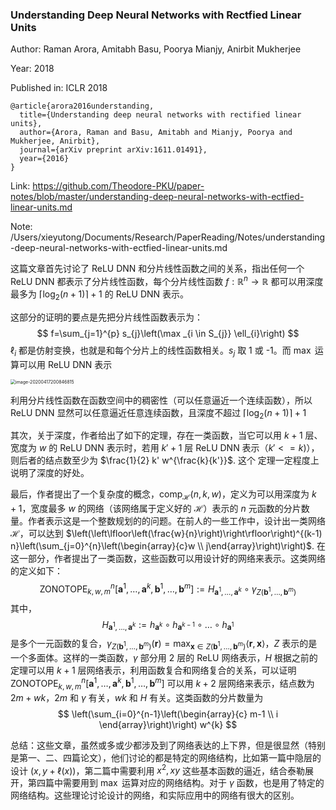 ### Understanding Deep Neural Networks with Rectfied Linear Units

Author: Raman Arora, Amitabh Basu, Poorya Mianjy, Anirbit Mukherjee

Year: 2018

Published in: ICLR 2018

```
@article{arora2016understanding,
  title={Understanding deep neural networks with rectified linear units},
  author={Arora, Raman and Basu, Amitabh and Mianjy, Poorya and Mukherjee, Anirbit},
  journal={arXiv preprint arXiv:1611.01491},
  year={2016}
}
```

Link: https://github.com/Theodore-PKU/paper-notes/blob/master/understanding-deep-neural-networks-with-ectfied-linear-units.md

Note: /Users/xieyutong/Documents/Research/PaperReading/Notes/understanding-deep-neural-networks-with-ectfied-linear-units.md



这篇文章首先讨论了 ReLU DNN 和分片线性函数之间的关系，指出任何一个 ReLU DNN 都表示了分片线性函数，每个分片线性函数 $f:\mathbb{R}^{n} \rightarrow \mathbb{R}$ 都可以用深度最多为 $\left\lceil\log _{2}(n+1)\right\rceil+1$ 的 ReLU DNN 表示。

这部分的证明的要点是先把分片线性函数表示为：
$$
f=\sum_{j=1}^{p} s_{j}\left(\max _{i \in S_{j}} \ell_{i}\right)
$$
$\ell_i$ 都是仿射变换，也就是和每个分片上的线性函数相关。$s_j$ 取 1 或 -1。而 $\max$ 运算可以用 ReLU DNN 表示

<img src="/Users/xieyutong/Pictures/screenshot/image-20200417200846815.png" alt="image-20200417200846815" style="zoom:50%;" />

利用分片线性函数在函数空间中的稠密性（可以任意逼近一个连续函数），所以 ReLU DNN 显然可以任意逼近任意连续函数，且深度不超过 $\left\lceil\log _{2}(n+1)\right\rceil+1$

其次，关于深度，作者给出了如下的定理，存在一类函数，当它可以用 $k+1$ 层、宽度为 $w$ 的 ReLU DNN 表示时，若用 $k'+1$ 层 ReLU DNN 表示（$k' <= k$)），则后者的结点数至少为 $\frac{1}{2} k' w^{\frac{k}{k'}}$. 这个 定理一定程度上说明了深度的好处。

最后，作者提出了一个复杂度的概念，$\text{comp}_{\mathcal{H}}(n, k, w)$，定义为可以用深度为 $k+1$，宽度最多 $w$ 的网络（该网络属于定义好的 $\mathcal{H}$）表示的 $n$ 元函数的分片数量。作者表示这是一个整数规划的的问题。在前人的一些工作中，设计出一类网络 $\mathcal{H}$，可以达到 $\left(\left\lfloor\left(\frac{w}{n}\right)\right\rfloor\right)^{(k-1) n}\left(\sum_{j=0}^{n}\left(\begin{array}{c}w \\ j\end{array}\right)\right)$. 在这一部分，作者提出了一类函数，这些函数可以用设计好的网络来表示。这类网络的定义如下：
$$
\mathrm{ZONOTOPE}_{k, w, m}^{n}\left[\mathbf{a}^{1}, \ldots, \mathbf{a}^{k}, \mathbf{b}^{1}, \ldots, \mathbf{b}^{m}\right]:=H_{\mathbf{a}^{1}, \ldots, \mathbf{a}^{k}} \circ \gamma_{Z\left(\mathbf{b}^{1}, \ldots, \mathbf{b}^{m}\right)}
$$
其中，$$H_{\mathbf{a}^{1}, \ldots, \mathbf{a}^{k}}:=h_{\mathbf{a}^{k}} \circ h_{\mathbf{a}^{k-1}} \circ \ldots \circ h_{\mathbf{a}^{1}}$$ 是多个一元函数的复合，$\gamma_{Z\left(\mathbf{b}^{1}, \ldots, \mathbf{b}^{m}\right)}(\mathbf{r})=\max _{\mathbf{x} \in Z\left(\mathbf{b}^{1}, \ldots, \mathbf{b}^{m}\right)}\langle\mathbf{r}, \mathbf{x}\rangle$，$Z$  表示的是一个多面体。这样的一类函数，$\gamma$ 部分用 2 层的 ReLU 网络表示，$H$ 根据之前的定理可以用 $k+1$ 层网络表示，利用函数复合和网络复合的关系，可以证明 $\mathrm{ZONOTOPE}_{k, w, m}^{n}\left[\mathbf{a}^{1}, \ldots, \mathbf{a}^{k}, \mathbf{b}^{1}, \ldots, \mathbf{b}^{m}\right]$ 可以用 $k+2$ 层网络来表示，结点数为 $2m + wk$，$2m$ 和 $\gamma$ 有关，$wk$ 和 $H$ 有关。这类函数的分片数量为 
$$
\left(\sum_{i=0}^{n-1}\left(\begin{array}{c}
m-1 \\
i
\end{array}\right)\right) w^{k}
$$


总结：这些文章，虽然或多或少都涉及到了网络表达的上下界，但是很显然（特别是第一、二、四篇论文），他们讨论的都是特定的网络结构，比如第一篇中隐层的设计 $(x, y+\ell(x))$，第二篇中需要利用 $x^2,xy$ 这些基本函数的逼近，结合泰勒展开，第四篇中需要用到 $\max$ 运算对应的网络结构。对于 $\gamma$ 函数，也是用了特定的网络结构。这些理论讨论设计的网络，和实际应用中的网络有很大的区别。